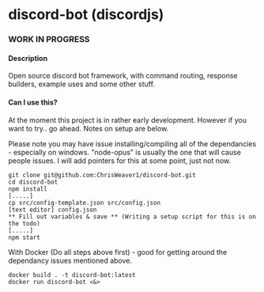 # discord-bot (discordjs)
### WORK IN PROGRESS
#### Description

Open source discord bot framework, with command routing, response builders, example uses and some other stuff.

#### Can I use this?

At the moment this project is in rather early development. However if you want to try.. go ahead. Notes on setup are below.

Please note you may have issue installing/compiling all of the dependancies - especially on windows. "node-opus" is usually the one that will cause people issues. I will add pointers for this at some point, just not now.

```
git clone git@github.com:ChrisWeaver1/discord-bot.git
cd discord-bot
npm install
[.....]
cp src/config-template.json src/config.json
[text editor] config.json
** Fill out variables & save ** (Writing a setup script for this is on the todo)
[.....]
npm start
```

With Docker (Do all steps above first) - good for getting around the dependancy issues mentioned above.
```
docker build . -t discord-bot:latest
docker run discord-bot <&>
```
